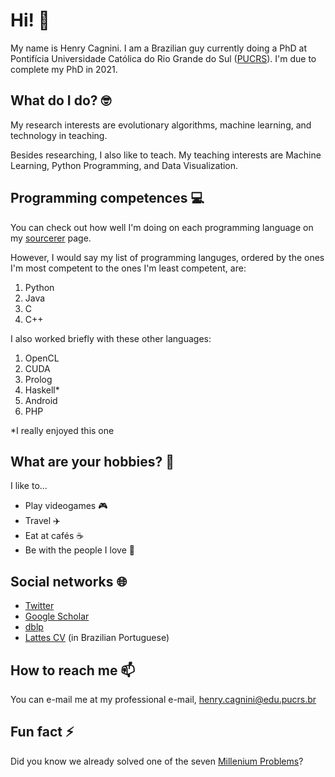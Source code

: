 # Hi! 👋

My name is Henry Cagnini. I am a Brazilian guy currently doing a PhD at Pontifícia Universidade Católica do Rio Grande do Sul ([PUCRS](https://www.pucrs.br/technology/graduate-program-in-computer-science/)). I'm due to complete my PhD in 2021.

## What do I do? 🤓

My research interests are evolutionary algorithms, machine learning, and technology in teaching. 

Besides researching, I also like to teach. My teaching interests are Machine Learning, Python Programming, and Data Visualization.

## Programming competences 💻

You can check out how well I'm doing on each programming language on my [sourcerer](https://sourcerer.io/henryzord) page.

However, I would say my list of programming languges, ordered by the ones I'm most competent to the ones I'm least competent, are:

1. Python
2. Java
3. C
4. C++

I also worked briefly with these other languages:

1. OpenCL
2. CUDA
3. Prolog
4. Haskell*
5. Android
6. PHP

\*I really enjoyed this one

## What are your hobbies? 🎨

I like to...

* Play videogames 🎮
* Travel ✈️
* Eat at cafés ☕
* Be with the people I love 💑

## Social networks 🌐

* [Twitter](https://twitter.com/henryzord)
* [Google Scholar](https://scholar.google.com.br/citations?user=0gBC24wAAAAJ&hl=en-US)
* [dblp](https://dblp.org/pid/177/2452.html)
* [Lattes CV](http://lattes.cnpq.br/6346810782525797) (in Brazilian Portuguese)

## How to reach me 📫

You can e-mail me at my professional e-mail, [henry.cagnini@edu.pucrs.br](henry.cagnini@edu.pucrs.br)

## Fun fact ⚡

Did you know we already solved one of the seven [Millenium Problems](https://qr.ae/pNCQpm)? 
